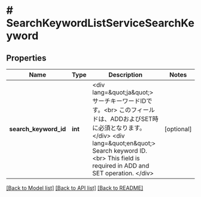 # # SearchKeywordListServiceSearchKeyword

## Properties

Name | Type | Description | Notes
------------ | ------------- | ------------- | -------------
**search_keyword_id** | **int** | &lt;div lang&#x3D;\&quot;ja\&quot;&gt; サーチキーワードIDです。&lt;br&gt; このフィールドは、ADDおよびSET時に必須となります。 &lt;/div&gt; &lt;div lang&#x3D;\&quot;en\&quot;&gt; Search keyword ID.&lt;br&gt; This field is required in ADD and SET operation. &lt;/div&gt; | [optional]

[[Back to Model list]](../../README.md#models) [[Back to API list]](../../README.md#endpoints) [[Back to README]](../../README.md)
